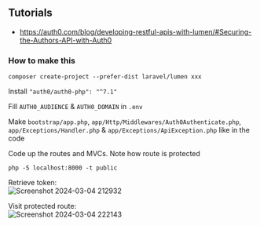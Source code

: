## Tutorials

- https://auth0.com/blog/developing-restful-apis-with-lumen/#Securing-the-Authors-API-with-Auth0

### How to make this

`composer create-project --prefer-dist laravel/lumen xxx`

Install `"auth0/auth0-php": "^7.1"`

Fill `AUTH0_AUDIENCE` & `AUTH0_DOMAIN` in `.env`

Make `bootstrap/app.php`, `app/Http/Middlewares/Auth0Authenticate.php`, `app/Exceptions/Handler.php` & `app/Exceptions/ApiException.php` like in the code

Code up the routes and MVCs. Note how route is protected

`php -S localhost:8000 -t public`

Retrieve token:  
![Screenshot 2024-03-04 212932](https://github.com/atabegruslan/Laravel-Auth0/assets/20809372/4659a85e-2ab8-4e92-876c-26333dc2e813)

Visit protected route:  
![Screenshot 2024-03-04 222143](https://github.com/atabegruslan/Laravel-Auth0/assets/20809372/1a001e9a-d212-4fcc-872a-64959e16f15c)

